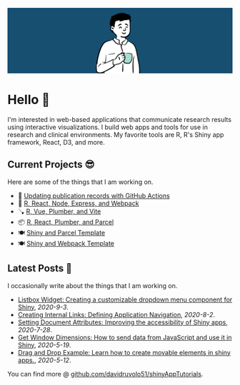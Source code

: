 
![davidruvolo51 profile](https://raw.githubusercontent.com/davidruvolo51/davidruvolo51/main/static/davidruvolo51.png)

# Hello 👋

I'm interested in web-based applications that communicate research results using interactive visualizations. I build web apps and tools for use in research and clinical environments. My favorite tools are R, R's Shiny app framework, React, D3, and more.

## Current Projects 😎

Here are some of the things that I am working on.

- 📖 [Updating publication records with GitHub Actions](https://github.com/davidruvolo51/update-publications-workflow)
- 🚂 [R, React, Node, Express, and Webpack](https://github.com/davidruvolo51/r-react-demo)
- 🪠 [R, Vue, Plumber, and Vite](https://github.com/davidruvolo51/r-vue-app)
- 📦 [R, React, Plumber, and Parcel](https://github.com/davidruvolo51/r-plumber-app)
- 🍽 [Shiny and Parcel Template](https://github.com/davidruvolo51/shiny-parcel-template)
- 🍽 [Shiny and Webpack Template](https://github.com/davidruvolo51/shiny-webpack-template)

## Latest Posts 📓

I occasionally write about the things that I am working on.

<!-- BlogPosts: start --->
- [Listbox Widget: Creating a customizable dropdown menu component for Shiny](https://davidruvolo51.github.io/shinytutorials/tutorials/listbox-widget/), *2020-9-3*.
- [Creating Internal Links: Defining Application Navigation](https://davidruvolo51.github.io/shinytutorials/tutorials/shiny-link/), *2020-8-2*.
- [Setting Document Attributes: Improving the accessibility of Shiny apps](https://davidruvolo51.github.io/shinytutorials/tutorials/setting-html-attributes/), *2020-7-28*.
- [Get Window Dimensions: How to send data from JavaScript and use it in Shiny](https://davidruvolo51.github.io/shinytutorials/tutorials/get-window-dims/), *2020-5-19*.
- [Drag and Drop Example: Learn how to create movable elements in shiny apps.](https://davidruvolo51.github.io/shinytutorials/tutorials/drag-and-drop/), *2020-5-12*.
<!-- BlogPosts: end --->

You can find more @ [github.com/davidruvolo51/shinyAppTutorials](https://github.com/davidruvolo51/shinyAppTutorials).
